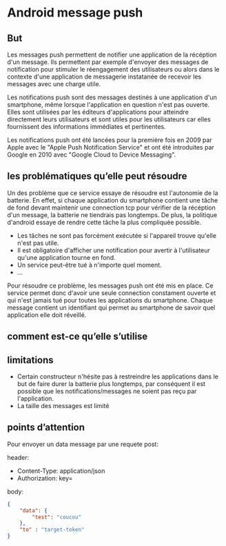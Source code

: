 # Android message push

## But

Les messages push permettent de notifier une application de la récéption d'un message. Ils permettent par exemple d'envoyer des messages de notification pour stimuler le réengagement des utilisateurs ou alors dans le contexte d'une application de messagerie instatanée de recevoir les messages avec une charge utile.

Les notifications push sont des messages destinés à une application d'un smartphone, même lorsque l'application en question n'est pas ouverte. Elles sont utilisées par les éditeurs d'applications pour atteindre directement leurs utilisateurs et sont utiles pour les utilisateurs car elles fournissent des informations immédiates et pertinentes.

Les notifications push ont été lancées pour la première fois en 2009 par Apple avec le "Apple Push Notification Service" et ont été introduites par Google en 2010 avec "Google Cloud to Device Messaging".

## les problématiques qu’elle peut résoudre

Un des problème que ce service essaye de résoudre est l'autonomie de la batterie. En effet, si chaque application du smartphone contient une tâche de fond devant maintenir une connection tcp pour vérifier de la récéption d'un message, la batterie ne tiendrais pas longtemps. De plus, la politique d'android essaye de rendre cette tâche la plus compliquée possible.

-   Les tâches ne sont pas forcément exécutée si l'appareil trouve qu'elle n'est pas utile.
-   Il est obligatoire d'afficher une notification pour avertir à l'utilisateur qu'une application tourne en fond.
-   Un service peut-être tué à n'importe quel moment.
-   ...

Pour résoudre ce problème, les messages push ont été mis en place. Ce service permet donc d'avoir une seule connection constament ouverte et qui n'est jamais tué pour toutes les applications du smartphone. Chaque message contient un identifiant qui permet au smartphone de savoir quel application elle doit réveillé.

## comment est-ce qu’elle s’utilise

## limitations

-   Certain constructeur n'hésite pas à restreindre les applications dans le but de faire durer la batterie plus longtemps, par conséquent il est possible que les notifications/messages ne soient pas reçu par l'application.
-   La taille des messages est limité

## points d’attention

Pour envoyer un data message par une requete post:

header:
- Content-Type: application/json
- Authorization: key=<your-server-key>

body:
```json
{
    "data": {
        "test": "coucou"
    },
    "to" : "target-token"
}
```